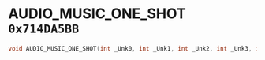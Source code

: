 # AUDIO_MUSIC_ONE_SHOT `0x714DA5BB`

```cpp
void AUDIO_MUSIC_ONE_SHOT(int _Unk0, int _Unk1, int _Unk2, int _Unk3, int _Unk4, int _Unk5);
```